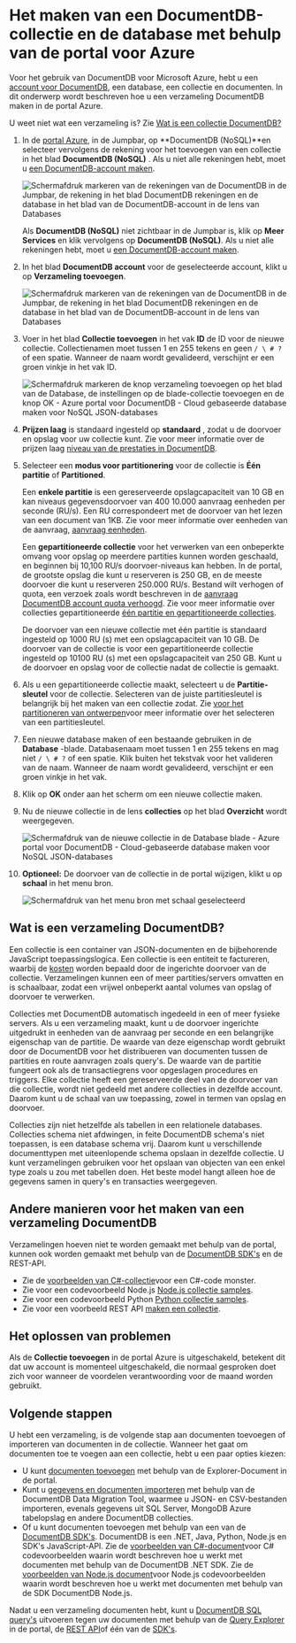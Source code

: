 <properties 
    pageTitle="Maak een database met DocumentDB en collectie | Microsoft Azure" 
    description="Informatie over het maken van databases NoSQL en JSON-document-collecties met de on line serviceportal voor Azure DocumentDB document database op basis van een wolk. Krijg een gratis proefperiode vandaag." 
    services="documentdb" 
    authors="mimig1" 
    manager="jhubbard" 
    editor="monicar" 
    documentationCenter=""/>

<tags 
    ms.service="documentdb" 
    ms.workload="data-services" 
    ms.tgt_pltfrm="na" 
    ms.devlang="na" 
    ms.topic="article" 
    ms.date="10/17/2016" 
    ms.author="mimig"/>

# <a name="how-to-create-a-documentdb-collection-and-database-using-the-azure-portal"></a>Het maken van een DocumentDB-collectie en de database met behulp van de portal voor Azure

Voor het gebruik van DocumentDB voor Microsoft Azure, hebt u een [account voor DocumentDB](documentdb-create-account.md), een database, een collectie en documenten. In dit onderwerp wordt beschreven hoe u een verzameling DocumentDB maken in de portal Azure. 

U weet niet wat een verzameling is? Zie [Wat is een collectie DocumentDB?](#what-is-a-documentdb-collection)

1.  In de [portal Azure](https://portal.azure.com/), in de Jumpbar, op **DocumentDB (NoSQL)**en selecteer vervolgens de rekening voor het toevoegen van een collectie in het blad **DocumentDB (NoSQL)** . Als u niet alle rekeningen hebt, moet u [een DocumentDB-account maken](documentdb-create-account.md).

    ![Schermafdruk markeren van de rekeningen van de DocumentDB in de Jumpbar, de rekening in het blad DocumentDB rekeningen en de database in het blad van de DocumentDB-account in de lens van Databases](./media/documentdb-create-collection/docdb-database-creation-1-2.png)
    
    Als **DocumentDB (NoSQL)** niet zichtbaar in de Jumpbar is, klik op **Meer Services** en klik vervolgens op **DocumentDB (NoSQL)**. Als u niet alle rekeningen hebt, moet u [een DocumentDB-account maken](documentdb-create-account.md).

2. In het blad **DocumentDB account** voor de geselecteerde account, klikt u op **Verzameling toevoegen**.

    ![Schermafdruk markeren van de rekeningen van de DocumentDB in de Jumpbar, de rekening in het blad DocumentDB rekeningen en de database in het blad van de DocumentDB-account in de lens van Databases](./media/documentdb-create-collection/docdb-database-creation-3.png)

3. Voer in het blad **Collectie toevoegen** in het vak **ID** de ID voor de nieuwe collectie. Collectienamen moet tussen 1 en 255 tekens en geen `/ \ # ?` of een spatie. Wanneer de naam wordt gevalideerd, verschijnt er een groen vinkje in het vak ID.

    ![Schermafdruk markeren de knop verzameling toevoegen op het blad van de Database, de instellingen op de blade-collectie toevoegen en de knop OK - Azure portal voor DocumentDB - Cloud gebaseerde database maken voor NoSQL JSON-databases](./media/documentdb-create-collection/docdb-collection-creation-5-8.png)

4. **Prijzen laag** is standaard ingesteld op **standaard** , zodat u de doorvoer en opslag voor uw collectie kunt. Zie voor meer informatie over de prijzen laag [niveau van de prestaties in DocumentDB](documentdb-performance-levels.md).  

5. Selecteer een **modus voor partitionering** voor de collectie is **Één partitie** of **Partitioned**. 

    Een **enkele partitie** is een gereserveerde opslagcapaciteit van 10 GB en kan niveaus gegevensdoorvoer van 400 10.000 aanvraag eenheden per seconde (RU/s). Een RU correspondeert met de doorvoer van het lezen van een document van 1KB. Zie voor meer informatie over eenheden van de aanvraag, [aanvraag eenheden](documentdb-request-units.md). 

    Een **gepartitioneerde collectie** voor het verwerken van een onbeperkte omvang voor opslag op meerdere partities kunnen worden geschaald, en beginnen bij 10,100 RU/s doorvoer-niveaus kan hebben. In de portal, de grootste opslag die kunt u reserveren is 250 GB, en de meeste doorvoer die kunt u reserveren 250.000 RU/s. Bestand wilt verhogen of quota, een verzoek zoals wordt beschreven in de [aanvraag DocumentDB account quota verhoogd](documentdb-increase-limits.md). Zie voor meer informatie over collecties gepartitioneerde [één partitie en gepartitioneerde collecties](documentdb-partition-data.md#single-partition-and-partitioned-collections).

    De doorvoer van een nieuwe collectie met één partitie is standaard ingesteld op 1000 RU (s) met een opslagcapaciteit van 10 GB. De doorvoer van de collectie is voor een gepartitioneerde collectie ingesteld op 10100 RU (s) met een opslagcapaciteit van 250 GB. Kunt u de doorvoer en opslag voor de collectie nadat de collectie is gemaakt. 

6. Als u een gepartitioneerde collectie maakt, selecteert u de **Partitie-sleutel** voor de collectie. Selecteren van de juiste partitiesleutel is belangrijk bij het maken van een collectie zodat. Zie [voor het partitioneren van ontwerpen](documentdb-partition-data.md#designing-for-partitioning)voor meer informatie over het selecteren van een partitiesleutel.

7. Een nieuwe database maken of een bestaande gebruiken in de **Database** -blade. Databasenaam moet tussen 1 en 255 tekens en mag niet `/ \ # ?` of een spatie. Klik buiten het tekstvak voor het valideren van de naam. Wanneer de naam wordt gevalideerd, verschijnt er een groen vinkje in het vak.

8. Klik op **OK** onder aan het scherm om een nieuwe collectie maken. 

9. Nu de nieuwe collectie in de lens **collecties** op het blad **Overzicht** wordt weergegeven.
 
    ![Schermafdruk van de nieuwe collectie in de Database blade - Azure portal voor DocumentDB - Cloud-gebaseerde database maken voor NoSQL JSON-databases](./media/documentdb-create-collection/docdb-collection-creation-9.png)

10. **Optioneel:** De doorvoer van de collectie in de portal wijzigen, klikt u op **schaal** in het menu bron. 

    ![Schermafdruk van het menu bron met schaal geselecteerd](./media/documentdb-create-collection/docdb-collection-creation-scale.png)

## <a name="what-is-a-documentdb-collection"></a>Wat is een verzameling DocumentDB? 

Een collectie is een container van JSON-documenten en de bijbehorende JavaScript toepassingslogica. Een collectie is een entiteit te factureren, waarbij de [kosten](documentdb-performance-levels.md) worden bepaald door de ingerichte doorvoer van de collectie. Verzamelingen kunnen een of meer partities/servers omvatten en is schaalbaar, zodat een vrijwel onbeperkt aantal volumes van opslag of doorvoer te verwerken.

Collecties met DocumentDB automatisch ingedeeld in een of meer fysieke servers. Als u een verzameling maakt, kunt u de doorvoer ingerichte uitgedrukt in eenheden van de aanvraag per seconde en een belangrijke eigenschap van de partitie. De waarde van deze eigenschap wordt gebruikt door de DocumentDB voor het distribueren van documenten tussen de partities en route aanvragen zoals query's. De waarde van de partitie fungeert ook als de transactiegrens voor opgeslagen procedures en triggers. Elke collectie heeft een gereserveerde deel van de doorvoer van die collectie, wordt niet gedeeld met andere collecties in dezelfde account. Daarom kunt u de schaal van uw toepassing, zowel in termen van opslag en doorvoer. 

Collecties zijn niet hetzelfde als tabellen in een relationele databases. Collecties schema niet afdwingen, in feite DocumentDB schema's niet toepassen, is een database schema vrij. Daarom kunt u verschillende documenttypen met uiteenlopende schema opslaan in dezelfde collectie. U kunt verzamelingen gebruiken voor het opslaan van objecten van een enkel type zoals u zou met tabellen doen. Het beste model hangt alleen hoe de gegevens samen in query's en transacties weergegeven.

## <a name="other-ways-to-create-a-documentdb-collection"></a>Andere manieren voor het maken van een verzameling DocumentDB

Verzamelingen hoeven niet te worden gemaakt met behulp van de portal, kunnen ook worden gemaakt met behulp van de [DocumentDB SDK's](documentdb-sdk-dotnet.md) en de REST-API. 

- Zie de [voorbeelden van C#-collectie](documentdb-dotnet-samples.md#collection-examples)voor een C#-code monster. 
- Zie voor een codevoorbeeld Node.js [Node.js collectie samples](documentdb-nodejs-samples.md#collection-examples).
- Zie voor een codevoorbeeld Python [Python collectie samples](documentdb-python-samples.md#collection-examples).
- Zie voor een voorbeeld REST API [maken een collectie](https://msdn.microsoft.com/library/azure/mt489078.aspx).

## <a name="troubleshooting"></a>Het oplossen van problemen

Als de **Collectie toevoegen** in de portal Azure is uitgeschakeld, betekent dit dat uw account is momenteel uitgeschakeld, die normaal gesproken doet zich voor wanneer de voordelen verantwoording voor de maand worden gebruikt.   

## <a name="next-steps"></a>Volgende stappen

U hebt een verzameling, is de volgende stap aan documenten toevoegen of importeren van documenten in de collectie. Wanneer het gaat om documenten toe te voegen aan een collectie, hebt u een paar opties kiezen:

- U kunt [documenten toevoegen](documentdb-view-json-document-explorer.md) met behulp van de Explorer-Document in de portal.
- Kunt u [gegevens en documenten importeren](documentdb-import-data.md) met behulp van de DocumentDB Data Migration Tool, waarmee u JSON- en CSV-bestanden importeren, evenals gegevens uit SQL Server, MongoDB Azure tabelopslag en andere DocumentDB collecties. 
- Of u kunt documenten toevoegen met behulp van een van de [DocumentDB SDK's](documentdb-sdk-dotnet.md). DocumentDB is een .NET, Java, Python, Node.js en SDK's JavaScript-API. Zie de [voorbeelden van C#-document](documentdb-dotnet-samples.md#document-examples)voor C# codevoorbeelden waarin wordt beschreven hoe u werkt met documenten met behulp van de DocumentDB .NET SDK. Zie de [voorbeelden van Node.js document](documentdb-nodejs-samples.md#document-examples)voor Node.js codevoorbeelden waarin wordt beschreven hoe u werkt met documenten met behulp van de SDK DocumentDB Node.js.

Nadat u een verzameling documenten hebt, kunt u [DocumentDB SQL](documentdb-sql-query.md) [query's](documentdb-sql-query.md#executing-queries) uitvoeren tegen uw documenten met behulp van de [Query Explorer](documentdb-query-collections-query-explorer.md) in de portal, de [REST API](https://msdn.microsoft.com/library/azure/dn781481.aspx)of één van de [SDK's](documentdb-sdk-dotnet.md). 
